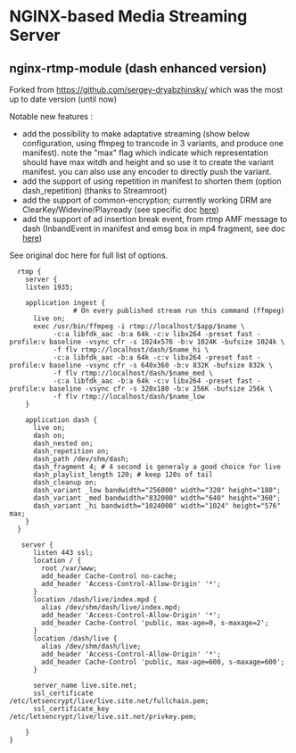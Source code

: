 # NGINX-based Media Streaming Server

## nginx-rtmp-module (dash enhanced version)

Forked from https://github.com/sergey-dryabzhinsky/ which was the most up to date version (until now)

Notable new features :

 - add the possibility to make adaptative streaming (show below configuration, using ffmpeg to trancode in 3 variants, and produce one manifest).
   note the "max" flag which indicate which representation should have max witdh and height and so use it to create the variant manifest.
   you can also use any encoder to directly push the variant.
 - add the support of using repetition in manifest to shorten them (option dash_repetition) (thanks to Streamroot)
 - add the support of common-encryption; currently working DRM are ClearKey/Widevine/Playready (see specific doc [here](DRM.md))
 - add the support of ad insertion break event, from rtmp AMF message to dash (InbandEvent in manifest and emsg box in mp4 fragment, see doc [here](DAI.md))


See original doc here for full list of options.

```
  rtmp {
    server {
    listen 1935;
   
    application ingest {
                # On every published stream run this command (ffmpeg)
      live on;
      exec /usr/bin/ffmpeg -i rtmp://localhost/$app/$name \
           -c:a libfdk_aac -b:a 64k -c:v libx264 -preset fast -profile:v baseline -vsync cfr -s 1024x576 -b:v 1024K -bufsize 1024k \
           -f flv rtmp://localhost/dash/$name_hi \
           -c:a libfdk_aac -b:a 64k -c:v libx264 -preset fast -profile:v baseline -vsync cfr -s 640x360 -b:v 832K -bufsize 832k \
           -f flv rtmp://localhost/dash/$name_med \
           -c:a libfdk_aac -b:a 64k -c:v libx264 -preset fast -profile:v baseline -vsync cfr -s 320x180 -b:v 256K -bufsize 256k \
           -f flv rtmp://localhost/dash/$name_low
    }
      
    application dash {
      live on;
      dash on;
      dash_nested on; 
      dash_repetition on;
      dash_path /dev/shm/dash;
      dash_fragment 4; # 4 second is generaly a good choice for live
      dash_playlist_length 120; # keep 120s of tail
      dash_cleanup on;
      dash_variant _low bandwidth="256000" width="320" height="180";
      dash_variant _med bandwidth="832000" width="640" height="360";
      dash_variant _hi bandwidth="1024000" width="1024" height="576" max;
    }
  }

   server {
      listen 443 ssl;
      location / {
        root /var/www;
        add_header Cache-Control no-cache;
        add_header 'Access-Control-Allow-Origin' '*';
      }
      location /dash/live/index.mpd {
        alias /dev/shm/dash/live/index.mpd;
        add_header 'Access-Control-Allow-Origin' '*';
        add_header Cache-Control 'public, max-age=0, s-maxage=2';
      }
      location /dash/live {
        alias /dev/shm/dash/live;
        add_header 'Access-Control-Allow-Origin' '*';
        add_header Cache-Control 'public, max-age=600, s-maxage=600';
      }

      server_name live.site.net;
      ssl_certificate /etc/letsencrypt/live/live.site.net/fullchain.pem;
      ssl_certificate_key /etc/letsencrypt/live/live.sit.net/privkey.pem;

    }
}
```


